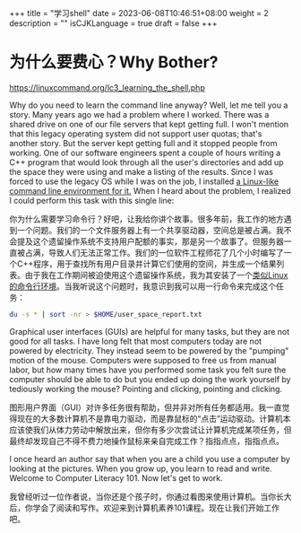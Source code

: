 +++
title = "学习shell"
date = 2023-06-08T10:46:51+08:00
weight = 2
description = ""
isCJKLanguage = true
draft = false
+++

# 为什么要费心？Why Bother?

https://linuxcommand.org/lc3_learning_the_shell.php

Why do you need to learn the command line anyway? Well, let me tell you a story. Many years ago we had a problem where I worked. There was a shared drive on one of our file servers that kept getting full. I won't mention that this legacy operating system did not support user quotas; that's another story. But the server kept getting full and it stopped people from working. One of our software engineers spent a couple of hours writing a C++ program that would look through all the user's directories and add up the space they were using and make a listing of the results. Since I was forced to use the legacy OS while I was on the job, I installed [a Linux-like command line environment for it.](http://www.cygwin.com/) When I heard about the problem, I realized I could perform this task with this single line:

​	你为什么需要学习命令行？好吧，让我给你讲个故事。很多年前，我工作的地方遇到一个问题。我们的一个文件服务器上有一个共享驱动器，空间总是被占满。我不会提及这个遗留操作系统不支持用户配额的事实，那是另一个故事了。但服务器一直被占满，导致人们无法正常工作。我们的一位软件工程师花了几个小时编写了一个C++程序，用于查找所有用户目录并计算它们使用的空间，并生成一个结果列表。由于我在工作期间被迫使用这个遗留操作系统，我为其安装了一个[类似Linux的命令行环境](http://www.cygwin.com/)。当我听说这个问题时，我意识到我可以用一行命令来完成这个任务：

```bash
du -s * | sort -nr > $HOME/user_space_report.txt
```

Graphical user interfaces (GUIs) are helpful for many tasks, but they are not good for all tasks. I have long felt that most computers today are not powered by electricity. They instead seem to be powered by the "pumping" motion of the mouse. Computers were supposed to free us from manual labor, but how many times have you performed some task you felt sure the computer should be able to do but you ended up doing the work yourself by tediously working the mouse? Pointing and clicking, pointing and clicking.

​	图形用户界面（GUI）对许多任务很有帮助，但并非对所有任务都适用。我一直觉得现在的大多数计算机不是靠电力驱动，而是靠鼠标的“点击”运动驱动。计算机本应该使我们从体力劳动中解放出来，但你有多少次尝试让计算机完成某项任务，但最终却发现自己不得不费力地操作鼠标来亲自完成工作？指指点点，指指点点。

I once heard an author say that when you are a child you use a computer by looking at the pictures. When you grow up, you learn to read and write. Welcome to Computer Literacy 101. Now let's get to work.

​	我曾经听过一位作者说，当你还是个孩子时，你通过看图来使用计算机。当你长大后，你学会了阅读和写作。欢迎来到计算机素养101课程。现在让我们开始工作吧。